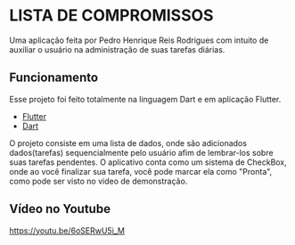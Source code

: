 # LISTA DE COMPROMISSOS

Uma aplicação feita por Pedro Henrique Reis Rodrigues com intuito de auxiliar o usuário na administração de suas tarefas diárias.

## Funcionamento

Esse projeto foi feito totalmente na linguagem Dart e em aplicação Flutter.

- [Flutter](https://flutter.dev/docs/get-started/codelab)
- [Dart](https://dart.dev/)

O projeto consiste em uma lista de dados, onde são adicionados dados(tarefas) sequencialmente pelo usuário
afim de lembrar-los sobre suas tarefas pendentes. O aplicativo conta como um sistema de CheckBox, onde ao você
finalizar sua tarefa, você pode marcar ela como "Pronta", como pode ser visto no video de demonstração.

## Vídeo no Youtube

https://youtu.be/6oSERwU5i_M
